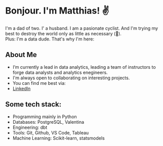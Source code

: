 # Bonjour. I'm Matthias! ✌️ 

I'm a dad of two. I' a husband. I am a pasionate cyclist. And I'm trying my best to destroy the world only as little as necessary (🌱).  
Plus: I'm a data dude. That's why I'm here:  

## About Me

- I’m currently a lead in data analytics, leading a team of instructors to forge data analysts and analytics enegineers.  
- I'm always open to collaborating on interesting projects.
- You can find me best via:
- [LinkedIn](https://www.linkedin.com/in/mmotl/)


## Some tech stack:

- Programming mainly in Python
- Databases: PostgreSQL, Valentina
- Engineering: dbt
- Tools: Git, Github, VS Code, Tableau
- Machine Learning: Scikit-learn, statsmodels

<!--

![mmotl's GitHub stats](https://github-readme-stats.vercel.app/api?username=mmotl&show_icons=true&theme=radical)


## 🛠️ Technologies & Tools

- Programming Languages: Python, JavaScript, Java, C++
- Web Development: HTML, CSS, React, Node.js
- Databases: MySQL, MongoDB
- Tools: Git, Docker, Kubernetes, VS Code


## 📂 Projects

Here are some of my notable projects:

- [Project 1](https://github.com/mmotl/project1): Brief description of Project 1
- [Project 2](https://github.com/mmotl/project2): Brief description of Project 2
- [Project 3](https://github.com/mmotl/project3): Brief description of Project 3

---

Thanks for visiting my profile! Feel free to check out my repositories and get in touch if you'd like to collaborate.



<!--
**mmotl/mmotl** is a ✨ _special_ ✨ repository because its `README.md` (this file) appears on your GitHub profile.

Here are some ideas to get you started:

- 🔭 I’m currently working on ...
- 🌱 I’m currently learning ...
- 👯 I’m looking to collaborate on ...
- 🤔 I’m looking for help with ...
- 💬 Ask me about ...
- 📫 How to reach me: ...
- 😄 Pronouns: ...
- ⚡ Fun fact: ...
-->
